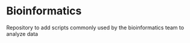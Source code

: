 # Bioinformatics
Repository to add scripts commonly used by the bioinformatics team to analyze data
